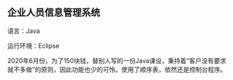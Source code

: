 ## 企业人员信息管理系统

语言：Java

运行环境：Eclipse

2020年6月份，为了150块钱，替别人写的一份Java课设，秉持着“客户没有要求就不多做”的原则，因此功能也少的可怜。使用了顺序表，依然还是控制台程序。



